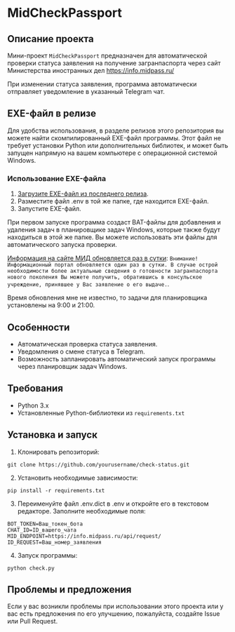 # MidCheckPassport
## Описание проекта
Мини-проект `MidCheckPassport` предназначен для автоматической проверки статуса заявления на получение загранпаспорта через сайт Министерства иностранных дел https://info.midpass.ru/

При изменении статуса заявления, программа автоматически отправляет уведомление в указанный Telegram чат.

## EXE-файл в релизе
Для удобства использования, в разделе релизов этого репозитория вы можете найти скомпилированный EXE-файл программы. Этот файл не требует установки Python или дополнительных библиотек, и может быть запущен напрямую на вашем компьютере с операционной системой Windows.
### Использование EXE-файла
1. [Загрузите EXE-файл из последнего релиза](https://github.com/yomoe/MidCheckPassport/releases/).
2. Разместите файл .env в той же папке, где находится EXE-файл.
3. Запустите EXE-файл.

При первом запуске программа создаст BAT-файлы для добавления и удаления задач в планировщике задач Windows, которые также будут находиться в этой же папке. Вы можете использовать эти файлы для автоматического запуска проверки.

[Информация на сайте МИД обновляется раз в сутки](https://info.midpass.ru/): `Внимание! Информационный портал обновляется один раз в сутки. В случае острой необходимости более актуальные сведения о готовности загранпаспорта нового поколения Вы можете получить, обратившись в консульское учреждение, принявшее у Вас заявление о его выдаче.`.

Время обновления мне не известно, то задачи для планировщика установлены на 9:00 и 21:00.

## Особенности
* Автоматическая проверка статуса заявления.
* Уведомления о смене статуса в Telegram.
* Возможность запланировать автоматический запуск программы через планировщик задач Windows.

## Требования
* Python 3.x
* Установленные Python-библиотеки из `requirements.txt`

## Установка и запуск
1. Клонировать репозиторий:
```
git clone https://github.com/yourusername/check-status.git
```
2. Установить необходимые зависимости:
```
pip install -r requirements.txt
```
3. Переименуйте файл .env.dict в .env и откройте его в текстовом редакторе. Заполните необходимые поля:
```
BOT_TOKEN=Ваш_токен_бота
CHAT_ID=ID_вашего_чата
MID_ENDPOINT=https://info.midpass.ru/api/request/
ID_REQUEST=Ваш_номер_заявления
```
4. Запуск программы:
```
python check.py
```

## Проблемы и предложения

Если у вас возникли проблемы при использовании этого проекта или у вас есть предложения по его улучшению, пожалуйста, создайте Issue или Pull Request.
